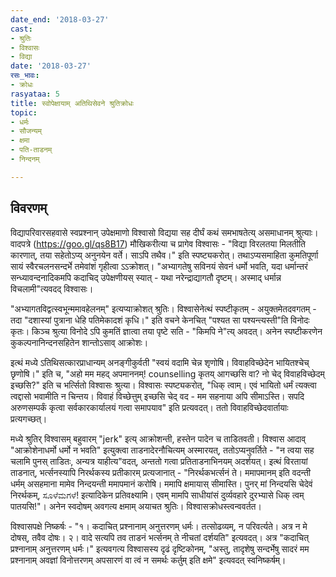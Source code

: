 ```yaml
---
date_end: '2018-03-27'
cast:
- श्रुतिः
- विश्वासः
- विद्या
date: '2018-03-27'
रसः_भावः:
- क्रोधः
rasyataa: 5
title: स्वोपेक्षायाम् अतिथिसेवने श्रुतिक्रोधः
topic:
- धर्मः
- सौजन्यम्
- क्षमा
- पति-ताडनम्
- निन्दनम्

---
```


## विवरणम्
विद्यापरिवारसहवासे स्वप्रश्नान् उपेक्षमाणो विश्वासो विद्यया सह दीर्घं कथं समभाषतेत्य् असमाधानम् श्रुत्याः। वादपत्रे (https://goo.gl/qs8B17)  मौखिकरीत्या च प्रागेव विश्वासः - "विद्या विरलतया मिलतीति कारणात्, तया सहेतोऽप्य् अनुनयेन वर्ते। साऽपि तथैव।" इति स्पष्ट्यकरोत्। तथाऽप्यसमाहिता कुमतिपूर्णा सायं स्वैरचलनसन्दर्भे तमेवांशं गृहीत्वा ऽऽक्रोशत्। "अभ्यागतेषु सविनयं सेवनं धर्मो भवति, यदा धर्मान्तरं सन्ध्यावन्दनादिकमपि कदाचिद् उपेक्षणीयस् स्यात् - यथा नरेन्द्राद्यागतौ दृष्टम्। अस्माद् धर्मान्न विचलामी"त्यवदद् विश्वासः।

"अभ्यागतविद्वत्स्वभून्ममावहेलनम्" इत्यप्याक्रोशत् श्रुतिः। 
विश्वासेनेत्थं स्पष्टीकृतम् -
अयुक्तमेतदवगतम् - तदा "दशास्यां पुत्राना धेहि पतिमेकादशं कृधि।" इति वचने केनचित् "पश्यत सा पश्यन्त्यस्ती"ति विनोदः कृतः। किञ्च श्रुत्या विनोदे ऽपि कुमतिं ज्ञात्वा तया पृष्टे सति - "किमपि ने"त्य् अवदत्। 
अनेन स्पष्टीकरणेन कुकल्पनानिन्दनसहितेन शान्तोऽसाव् आक्रोशः।

इत्थं मध्ये ऽतिथिसत्कारप्राधान्यम् अनङ्गीकुर्वती "स्वयं वदामि चेन्न शृणोषि। विवाहविच्छेदेन भायितश्चेच् छृणोषि।" इति च, "अहो मम महद् अपमाननम्! counselling कृतय् आगच्छसि वा? नो चेद् विवाहविच्छेदम् इच्छसि?" इति च भर्त्सितो विश्वासः श्रुत्या। विश्वासः स्पष्ट्यकरोत्, "धिक् त्वाम्। एवं भायितो धर्मं त्यक्त्वा त्वद्दासो भवामीति न चिन्तय। विवाहं विच्छेत्तुम् इच्छसि चेद् वद - मम सहनाया अपि सीमाऽस्ति। सपदि अरुणसम्पर्कं कृत्वा सर्वकारकार्यालयं गत्वा समापयाव" इति प्रत्यवदत्। ततो विवाहविच्छेदवार्तायाः प्रत्यगच्छत्।

मध्ये श्रुतिर् विश्वासम् बहुवारम् "jerk" इत्य् आक्रोशन्ती, हस्तेन पादेन च ताडितवती। विश्वास आदाव् "आक्रोशेनाधर्मो धर्मो न भवति" इत्युक्त्वा ताडनादेरनौचित्यम् अस्मारयत्, ततोऽप्यनुवर्तिते - "न त्वया सह चलामि पुनस् ताडितः, अन्यत्र याहीत्य"वदत्, अन्ततो गत्वा प्रतिताडनाभिनयम् अदर्शयत्। इत्थं विरतायां ताडनात्, भर्त्सनस्यापि निरर्थकस्य प्रतीकारम् प्रत्यजानात् - "निरर्थकभर्त्सनं ते। ममापमानम् इति वदन्ती‌ धर्मम् असहमाना मामेव निन्दयन्ती ममापमानं करोषि। ममापि क्षमायास् सीमास्ति। पुनर् मां निन्दयसि चेदेवं निरर्थकम्, ಸೂಳೆಮಗಳೆ! इत्यादिकेन प्रतिवक्ष्यामि। एवम् मामपि साधीयांसं दुर्व्यवहारे दुरभ्यासे धिक् त्वम् पातयसि!"। अनेन स्वदोषम् अवगत्य क्षमाम् अयाचत श्रुतिः। विश्वासक्रोधस्त्वन्ववर्तत।

विश्वासपक्षे निष्कर्षः - "१। कदाचित् प्रश्नानाम् अनुत्तरणम् धर्मः। तत्सोढव्यम्, न परिवर्त्यते। अत्र न मे दोषस्, तवैव दोषः। २। वादे सत्यपि तव ताडनं भर्त्सनम् ते नीचतां दर्शयति" इत्यवदत्। अत्र "कदाचित् प्रश्नानाम् अनुत्तरणम् धर्मः।" इत्यवगत्य विश्वासस्य दृढं दृष्टिकोनम्, "अस्तु, तादृशेषु सन्दर्भेषु सादरं मम प्रश्नानाम् अवज्ञां विनोत्तरणम् अपसारणं वा त्वं न समर्थः कर्तुम् इति क्षमे" इत्यवदत् स्वनिष्कर्षम्। 

